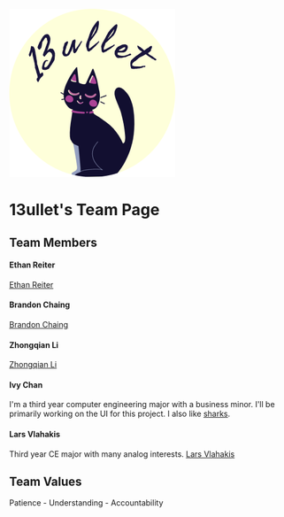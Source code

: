 ![Our logo](./branding/13bullet_logo.png)
# 13ullet's Team Page

## Team Members

#### Ethan Reiter
[Ethan Reiter](https://dino-inc.github.io/CSE110Lab1/)

#### Brandon Chaing
[Brandon Chaing](https://bchaing.github.io/sp21-cse110-lab1/)

#### Zhongqian Li
[Zhongqian Li](https://zhl024.github.io/Lab1/)

#### Ivy Chan
I'm a third year computer engineering major with a business minor. I'll be primarily working on the UI for this project. I also like [sharks](https://ivychxn.github.io/110lab1/).

#### Lars Vlahakis
Third year CE major with many analog interests.
[Lars Vlahakis](https://lvlahaki.github.io/GitHubPages/)

## Team Values
Patience - Understanding - Accountability
